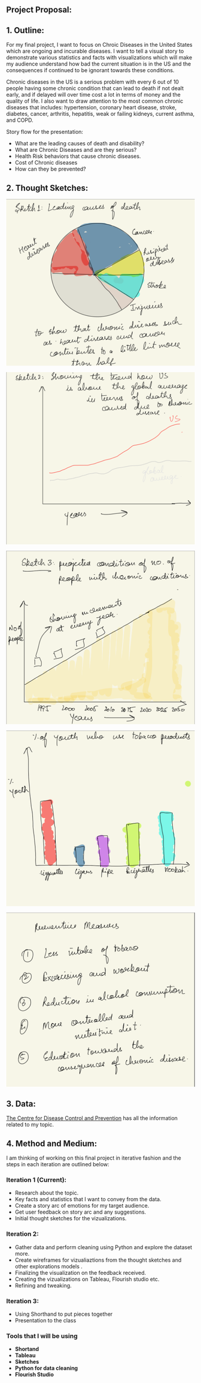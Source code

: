 ## Project Proposal: 

## 1. Outline: 

For my final project, I want to focus on Chroic Diseases in the United States which are ongoing and incurable diseases. I want to tell a visual story to demonstrate various statistics and facts with visualizations which will make my audience understand how bad the current situation is in the US and the consequences if continued to be ignorant towards these conditions.

Chronic diseases in the US is a serious problem with every 6 out of 10 people having some chronic condition that can lead to death if not dealt early, and if delayed will over time cost a lot in terms of money and the quality of life. I also want to draw attention to the most common chronic diseases that includes: hypertension, coronary heart disease, stroke, diabetes, cancer, arthritis, hepatitis, weak or failing kidneys, current asthma, and COPD.


Story flow for the presentation:
* What are the leading causes of death and disability?
* What are Chronic Diseases and are they serious?
* Health Risk behaviors that cause chronic diseases.
* Cost of Chronic diseases
* How can they be prevented?


## 2. Thought Sketches: 

![](/Tsd1.png)

![](/Tsd2.png)

![](/Tsd3.png)

![](/Tsd4.png)

![](/Tsd5.png)


## 3. Data: 

[The Centre for Disease Control and Prevention](https://www.cdc.gov/chronicdisease/index.htm) has all the information related to my topic. 

## 4. Method and Medium: 

I am thinking of working on this final project in iterative fashion and the steps in each iteration are outlined below: 

### Iteration 1 (Current): 

  * Research about the topic.
  * Key facts and statistics that I want to convey from the data. 
  * Create a story arc of emotions for my target audience.
  * Get user feedback on story arc and any suggestions.
  * Initial thought sketches for the vizualizations.

### Iteration 2:
  * Gather data and perform cleaning using Python and explore the dataset more.
  * Create wireframes for vizualiaztions from the thought sketches and other explorations models .
  * Finalizing the visualization on the feedback received.
  * Creating the vizualizations on Tableau, Flourish studio etc. 
  * Refining and tweaking.
  
###  Iteration 3:
 * Using Shorthand to put pieces together
 * Presentation to the class
 

### Tools that I will be using 
* **Shortand** 
* **Tableau** 
* **Sketches**
* **Python for data cleaning**
* **Flourish Studio** 
